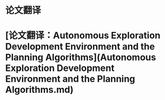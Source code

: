 # 论文翻译

# [论文翻译：Autonomous Exploration Development Environment and the Planning Algorithms](Autonomous Exploration Development Environment and the Planning Algorithms.md)